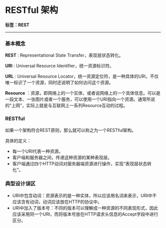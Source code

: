 # RESTful 架构

**标签：REST**

---

### 基本概念

**REST** : Representational State Transfer，表现层状态转化。

**URI** : Universal Resource Identifier，统一资源标识符。

**URL** : Universal Resource Locator，统一资源定位符，是一种具体的URI，不仅唯一标识了一个资源，同时还说明了如何访问这个资源。

**Resource** ：资源，即网络上的一个实体，或者说网络上的一个具体信息。可以是一段文本、一张图片或者一个服务，可以使用一个URI指向一个资源。通常所说的“上网”，实际上就是与互联网上一系列Resource互动的过程。

### RESTful

如果一个架构符合REST原则，那么就可以称之为一个RESTful架构。

具体的定义：

- 每一个URI代表一种资源。
- 客户端和服务器之间，传递这种资源的某种表现层。
- 客户端通过四个HTTP动词对服务器端资源进行操作，实现“表现层状态转化”。 

### 典型设计误区

- URI中包含动词：资源表示的是一种实体，所以应该用名词来表示，URI中不应该含有动词，动词应该放在HTTP的协议中。
- URI中加入了版本号：不同的版本可以理解成一种资源的不同表现形式，因此应该采用同一个URI，而将版本号放在HTTP请求头信息的Accept字段中进行区分。
